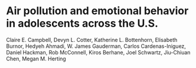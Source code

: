 # Air pollution and emotional behavior in adolescents across the U.S.

Claire E. Campbell, Devyn L. Cotter, Katherine L. Bottenhorn, Elisabeth Burnor, Hedyeh Ahmadi, W. James Gauderman, Carlos Cardenas-Iniguez, Daniel Hackman, Rob McConnell, Kiros Berhane, Joel Schwartz, Jiu-Chiuan Chen, Megan M. Herting
